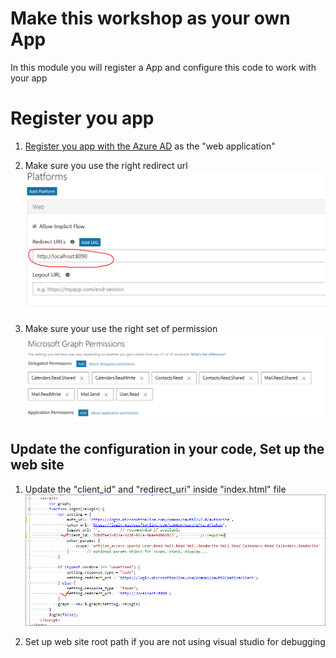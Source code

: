 # Make this workshop as your own App
In this module you will register a App and configure this code to work with your app

# Register you app

1. [Register you app with the Azure AD](https://developer.microsoft.com/en-us/graph/docs/concepts/auth_register_app_v2) as the "web application" 

2. Make sure you use the right redirect url
![alt text](imgs/redirecturl.png "Screenshot for the redirect url configuration")
3. Make sure your use the right set of permission
![alt text](imgs/permissions.png "Screenshot for the Graph permissions configuration")

## Update the configuration in your code, Set up the web site

1. Update the "client_id" and "redirect_uri" inside "index.html" file
![alt text](imgs/code-config.png "Code Configuration")

2. Set up web site root path if you are not using visual studio for debugging


